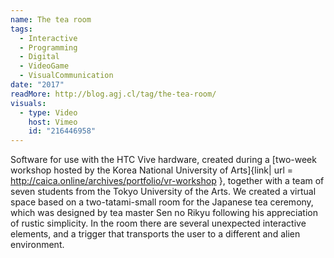 ```yaml
---
name: The tea room
tags:
  - Interactive
  - Programming
  - Digital
  - VideoGame
  - VisualCommunication
date: "2017"
readMore: http://blog.agj.cl/tag/the-tea-room/
visuals:
  - type: Video
    host: Vimeo
    id: "216446958"
---
```



Software for use with the HTC Vive hardware, created during a [two-week workshop hosted by the Korea National University of Arts]{link| url = http://caica.online/archives/portfolio/vr-workshop }, together with a team of seven students from the Tokyo University of the Arts. We created a virtual space based on a two-tatami-small room for the Japanese tea ceremony, which was designed by tea master Sen no Rikyu following his appreciation of rustic simplicity. In the room there are several unexpected interactive elements, and a trigger that transports the user to a different and alien environment.

